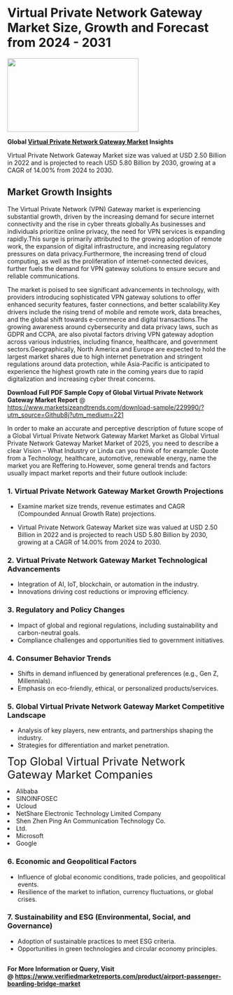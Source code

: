 <H1>Virtual Private Network Gateway Market Size, Growth and Forecast from 2024 - 2031</H1><img class="aligncenter size-medium wp-image-584254" src="https://thirdeyenews.in/wp-content/uploads/2024/09/Global-Market-Research-300x168.jpeg" alt="" width="300" height="168" /><p><strong>Global&nbsp;<a href="https://www.marketsizeandtrends.com/download-sample/229990/?utm_source=Github8j?utm_medium=221">Virtual Private Network Gateway Market</a> Insights</strong></p><p>Virtual Private Network Gateway Market size was valued at USD 2.50 Billion in 2022 and is projected to reach USD 5.80 Billion by 2030, growing at a CAGR of 14.00% from 2024 to 2030.</p><p><h2>Market Growth Insights</h2> <p>The Virtual Private Network (VPN) Gateway market is experiencing substantial growth, driven by the increasing demand for secure internet connectivity and the rise in cyber threats globally.As businesses and individuals prioritize online privacy, the need for VPN services is expanding rapidly.This surge is primarily attributed to the growing adoption of remote work, the expansion of digital infrastructure, and increasing regulatory pressures on data privacy.Furthermore, the increasing trend of cloud computing, as well as the proliferation of internet-connected devices, further fuels the demand for VPN gateway solutions to ensure secure and reliable communications.</p> <p>The market is poised to see significant advancements in technology, with providers introducing sophisticated VPN gateway solutions to offer enhanced security features, faster connections, and better scalability.Key drivers include the rising trend of mobile and remote work, data breaches, and the global shift towards e-commerce and digital transactions.The growing awareness around cybersecurity and data privacy laws, such as GDPR and CCPA, are also pivotal factors driving VPN gateway adoption across various industries, including finance, healthcare, and government sectors.Geographically, North America and Europe are expected to hold the largest market shares due to high internet penetration and stringent regulations around data protection, while Asia-Pacific is anticipated to experience the highest growth rate in the coming years due to rapid digitalization and increasing cyber threat concerns.</p> <p><span class=""><strong>Download Full PDF Sample Copy of Global Virtual Private Network Gateway Market Report</strong> @ <a href="https://www.marketsizeandtrends.com/download-sample/229990/?utm_source=Github8j?utm_medium=221" target="_blank">https://www.marketsizeandtrends.com/download-sample/229990/?utm_source=Github8j?utm_medium=221</a></span></p><p>In order to make an accurate and perceptive description of future scope of a Global&nbsp;Virtual Private Network Gateway Market Market as Global&nbsp;Virtual Private Network Gateway Market Market of 2025, you need to describe a clear Vision &ndash; What Industry or Linda can you think of for example: Quote from a Technology, healthcare, automotive, renewable energy, name the market you are Reffering to.However, some general trends and factors usually impact market reports and their future outlook include:</p><h3>1.&nbsp;<strong>Virtual Private Network Gateway Market Growth Projections</strong></h3><ul><li>Examine market size trends, revenue estimates and CAGR (Compounded Annual Growth Rate) projections.</li><li><p>Virtual Private Network Gateway Market size was valued at USD 2.50 Billion in 2022 and is projected to reach USD 5.80 Billion by 2030, growing at a CAGR of 14.00% from 2024 to 2030.</p></li></ul><h3>2.&nbsp;<strong>Virtual Private Network Gateway Market Technological Advancements</strong></h3><ul><li>Integration of AI, IoT, blockchain, or automation in the industry.</li><li>Innovations driving cost reductions or improving efficiency.</li></ul><h3>3.&nbsp;<strong>Regulatory and Policy Changes</strong></h3><ul><li>Impact of global and regional regulations, including sustainability and carbon-neutral goals.</li><li>Compliance challenges and opportunities tied to government initiatives.</li></ul><h3>4.&nbsp;<strong>Consumer Behavior Trends</strong></h3><ul><li>Shifts in demand influenced by generational preferences (e.g., Gen Z, Millennials).</li><li>Emphasis on eco-friendly, ethical, or personalized products/services.</li></ul><h3>5.&nbsp;<strong>Global Virtual Private Network Gateway Market Competitive Landscape</strong></h3><ul><li>Analysis of key players, new entrants, and partnerships shaping the industry.</li><li>Strategies for differentiation and market penetration.</li></ul><p data-pm-slice="1 1 []"><span style="color: inherit; font-family: inherit; font-size: 25px;">Top Global Virtual Private Network Gateway Market Companies</span></p><div class="" data-test-id=""><p><li>Alibaba</li><li> SINOINFOSEC</li><li> Ucloud</li><li> NetShare Electronic Technology Limited Company</li><li> Shen Zhen Ping An Communication Technology Co.</li><li> Ltd.</li><li> Microsoft</li><li> Google</li></p></div><h3>6.&nbsp;<strong>Economic and Geopolitical Factors</strong></h3><ul><li>Influence of global economic conditions, trade policies, and geopolitical events.</li><li>Resilience of the market to inflation, currency fluctuations, or global crises.</li></ul><h3>7.&nbsp;<strong>Sustainability and ESG (Environmental, Social, and Governance)</strong></h3><ul><li>Adoption of sustainable practices to meet ESG criteria.</li><li>Opportunities in green technologies and circular economy principles.</li></ul><h2><strong style="font-size: 14px;">For More Information or Query, Visit @&nbsp;</strong><a style="background-color: #ffffff; font-size: 14px;" href="https://www.marketsizeandtrends.com/report/virtual-private-network-gateway-market/" target="_blank">https://www.verifiedmarketreports.com/product/airport-passenger-boarding-bridge-market</a></h2>